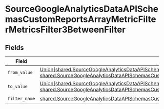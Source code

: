# SourceGoogleAnalyticsDataAPISchemasCustomReportsArrayMetricFilterMetricsFilter3BetweenFilter


## Fields

| Field                                                                                                                                                                                                                                                                                                                                                       | Type                                                                                                                                                                                                                                                                                                                                                        | Required                                                                                                                                                                                                                                                                                                                                                    | Description                                                                                                                                                                                                                                                                                                                                                 |
| ----------------------------------------------------------------------------------------------------------------------------------------------------------------------------------------------------------------------------------------------------------------------------------------------------------------------------------------------------------- | ----------------------------------------------------------------------------------------------------------------------------------------------------------------------------------------------------------------------------------------------------------------------------------------------------------------------------------------------------------- | ----------------------------------------------------------------------------------------------------------------------------------------------------------------------------------------------------------------------------------------------------------------------------------------------------------------------------------------------------------- | ----------------------------------------------------------------------------------------------------------------------------------------------------------------------------------------------------------------------------------------------------------------------------------------------------------------------------------------------------------- |
| `from_value`                                                                                                                                                                                                                                                                                                                                                | [Union[shared.SourceGoogleAnalyticsDataAPISchemasCustomReportsArrayMetricFilterMetricsFilter3ExpressionInt64Value, shared.SourceGoogleAnalyticsDataAPISchemasCustomReportsArrayMetricFilterMetricsFilter3ExpressionDoubleValue]](../../models/shared/sourcegoogleanalyticsdataapischemascustomreportsarraymetricfiltermetricsfilter3fromvalue.md)           | :heavy_check_mark:                                                                                                                                                                                                                                                                                                                                          | N/A                                                                                                                                                                                                                                                                                                                                                         |
| `to_value`                                                                                                                                                                                                                                                                                                                                                  | [Union[shared.SourceGoogleAnalyticsDataAPISchemasCustomReportsArrayMetricFilterMetricsFilter3ExpressionFilterInt64Value, shared.SourceGoogleAnalyticsDataAPISchemasCustomReportsArrayMetricFilterMetricsFilter3ExpressionFilterDoubleValue]](../../models/shared/sourcegoogleanalyticsdataapischemascustomreportsarraymetricfiltermetricsfilter3tovalue.md) | :heavy_check_mark:                                                                                                                                                                                                                                                                                                                                          | N/A                                                                                                                                                                                                                                                                                                                                                         |
| `filter_name`                                                                                                                                                                                                                                                                                                                                               | [shared.SourceGoogleAnalyticsDataAPISchemasCustomReportsArrayMetricFilterMetricsFilter3ExpressionFilterFilterFilterName](../../models/shared/sourcegoogleanalyticsdataapischemascustomreportsarraymetricfiltermetricsfilter3expressionfilterfilterfiltername.md)                                                                                            | :heavy_check_mark:                                                                                                                                                                                                                                                                                                                                          | N/A                                                                                                                                                                                                                                                                                                                                                         |